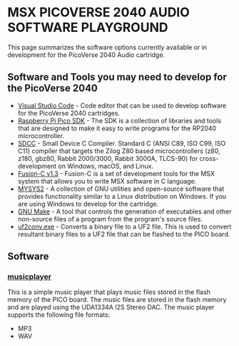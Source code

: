 # MSX PICOVERSE 2040 AUDIO SOFTWARE PLAYGROUND

This page summarizes the software options currently available or in development for the PicoVerse 2040 Audio cartridge. 

## Software and Tools you may need to develop for the PicoVerse 2040

* [Visual Studio Code]( https://code.visualstudio.com/) - Code editor that can be used to develop software for the PicoVerse 2040 cartridges.
* [Raspberry Pi Pico SDK](https://github.com/raspberrypi/pico-sdk) - The SDK is a collection of libraries and tools that are designed to make it easy to write programs for the RP2040 microcontroller.  
* [SDCC](http://sdcc.sourceforge.net/) - Small Device C Compiler. Standard C (ANSI C89, ISO C99, ISO C11) compiler that targets the Zilog Z80 based microcontrollers (z80, z180, gbz80, Rabbit 2000/3000, Rabbit 3000A, TLCS-90) for cross-development on Windows, macOS, and Linux. 
* [Fusion-C v1.3](https://github.com/ericb59/FUSION-C-1.3) - Fusion-C is a set of development tools for the MSX system that allows you to write MSX software in C language.
* [MYSYS2](https://www.msys2.org/) - A collection of GNU utilities and open-source software that provides functionality similar to a Linux distribution on Windows. If you are using Windows to develop for the cartridge.
* [GNU Make](https://www.gnu.org/software/make/) - A tool that controls the generation of executables and other non-source files of a program from the program's source files.
* [uf2conv.exe](https://github.com/microsoft/uf2/) - Converts a binary file to a UF2 file. This is used to convert resultant binary files to a UF2 file that can be flashed to the PICO board. 

## Software

### [musicplayer](musicplayer/)

This is a simple music player that plays music files stored in the flash memory of the PICO board. The music files are stored in the flash memory and are played using the UDA1334A I2S Stereo DAC. The music player supports the following file formats:

* MP3
* WAV